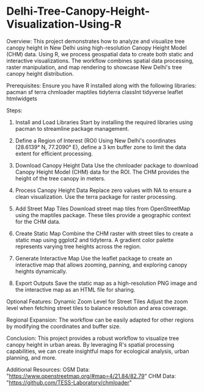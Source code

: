 # Delhi-Tree-Canopy-Height-Visualization-Using-R

Overview:
This project demonstrates how to analyze and visualize tree canopy height in New Delhi using high-resolution Canopy Height Model (CHM) data. 
Using R, we process geospatial data to create both static and interactive visualizations. 
The workflow combines spatial data processing, raster manipulation, and map rendering to showcase New Delhi's tree canopy height distribution.

Prerequisites:
Ensure you have R installed along with the following libraries:
pacman
sf
terra 
chmloader
maptiles
tidyterra
classInt
tidyverse
leaflet
htmlwidgets

Steps:
1. Install and Load Libraries
Start by installing the required libraries using pacman to streamline package management.

2. Define a Region of Interest (ROI)
Using New Delhi's coordinates (28.6139° N, 77.2090° E), define a 3 km buffer zone to limit the data extent for efficient processing.

3. Download Canopy Height Data
Use the chmloader package to download Canopy Height Model (CHM) data for the ROI. The CHM provides the height of the tree canopy in meters.

4. Process Canopy Height Data
Replace zero values with NA to ensure a clean visualization. Use the terra package for raster processing.

5. Add Street Map Tiles
Download street map tiles from OpenStreetMap using the maptiles package. These tiles provide a geographic context for the CHM data.

6. Create Static Map
Combine the CHM raster with street tiles to create a static map using ggplot2 and tidyterra. A gradient color palette represents varying tree heights across the region.

7. Generate Interactive Map
Use the leaflet package to create an interactive map that allows zooming, panning, and exploring canopy heights dynamically.

8. Export Outputs
Save the static map as a high-resolution PNG image and the interactive map as an HTML file for sharing.

Optional Features:
  Dynamic Zoom Level for Street Tiles
  Adjust the zoom level when fetching street tiles to balance resolution and area coverage.

  Regional Expansion:
  The workflow can be easily adapted for other regions by modifying the coordinates and buffer size.

Conclusion:
This project provides a robust workflow to visualize tree canopy height in urban areas. 
By leveraging R's spatial processing capabilities, we can create insightful maps for ecological analysis, urban planning, and more.

Additional Resources:
  OSM Data: "https://www.openstreetmap.org/#map=4/21.84/82.79"
  CHM Data: "https://github.com/TESS-Laboratory/chmloader"



